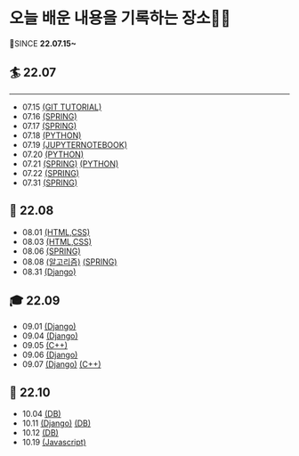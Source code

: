 # 오늘 배운 내용을 기록하는 장소🧐🧐

🙏SINCE **22.07.15~**

## 🏄 22.07

---

- 07.15 [\(GIT TUTORIAL\)](./Git/GIT_TUTORIAL)
- 07.16 [\(SPRING\)](./Spring)
- 07.17 [\(SPRING\)](./Spring)
- 07.18 [\(PYTHON\)](./PYTHON/파이썬.md)
- 07.19 [\(JUPYTERNOTEBOOK\)](./PYTHON/JupyterNotebook.md)
- 07.20 [\(PYTHON\)](./PYTHON/파이썬.md)
- 07.21 [\(SPRING\)](./Spring) [\(PYTHON\)](./PYTHON/파이썬.md)
- 07.22 [\(SPRING\)](./Spring)
- 07.31 [\(SPRING\)](./Spring)

## 🌄 22.08

- 08.01 [\(HTML,CSS)](./Web/HTML,CSS.md)
- 08.03 [\(HTML,CSS)](./Web/HTML,CSS.md)
- 08.06 [\(SPRING\)](./Spring)
- 08.08 [\(알고리즘\)](./algorithm/알고리즘수업.md) [\(SPRING\)](./Spring)
- 08.31 [\(Django\)](./Django/README.md)

## 🎓 22.09

- 09.01 [\(Django\)](./Django/README.md)
- 09.04 [\(Django\)](./Django/README.md)
- 09.05 [\(C++\)](./C%2B%2B/README.md)
- 09.06 [\(Django\)](./Django/README.md)
- 09.07 [\(Django\)](./Django/README.md) [\(C++\)](./C%2B%2B/README.md)

## 🎡 22.10
- 10.04 [\(DB\)](DB/SQL.MD)
- 10.11 [\(Django\)](./Django/README.md) [\(DB\)](Django/DJANGODB.md)
- 10.12 [\(DB\)](Django/DJANGODB.md)
- 10.19 [\(Javascript\)](Javascript/README.md)